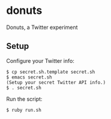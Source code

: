 donuts
======
Donuts, a Twitter experiment

Setup
-----
Configure your Twitter info:
```
$ cp secret.sh.template secret.sh
$ emacs secret.sh
(Setup your secret Twitter API info.)
$ . secret.sh
```

Run the script:
```
$ ruby run.sh
```
